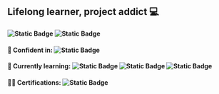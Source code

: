 ## Lifelong learner, project addict 💻
#### ![Static Badge](https://img.shields.io/badge/LinkedIn-0A66C2?style=flat&logo=linkedin&logoColor=%23ffffff&labelColor=gray&color=%230A66C2&link=https%3A%2F%2Fwww.linkedin.com%2Fin%2Fsydniembarnes) ![Static Badge](https://img.shields.io/badge/Blog-purple?style=flat&logo=Wix&labelColor=gray&color=purple&link=https%3A%2F%2Fcmdknight.wixsite.com%2Fcmdknight%2Fblog)

#### 🌳 Confident in: ![Static Badge](https://img.shields.io/badge/Powershell-%230062AD)
#### 🌱 Currently learning: ![Static Badge](https://img.shields.io/badge/C%23-%23512BD4?logo=.net&labelColor=gray) ![Static Badge](https://img.shields.io/badge/Azure-%230062AD) ![Static Badge](https://img.shields.io/badge/AWS-%23232F3E?logo=amazonwebservices&labelColor=gray)

#### 🧙‍♂️ Certifications: ![Static Badge](https://img.shields.io/badge/IT%20Support%20Professional-%234285F4?logo=Google&logoColor=white&labelColor=gray&link=https%3A%2F%2Fcoursera.org%2Fverify%2Fprofessional-cert%2FM6322HQFN4XU)


<!--

- 🌱 I’m currently learning ...
- 👯 I’m looking to collaborate on ...
- 🤔 I’m looking for help with ...
- 💬 Ask me about ...
- 📫 How to reach me: ...
- 😄 Pronouns: ...
- ⚡ Fun fact: ...
-->
